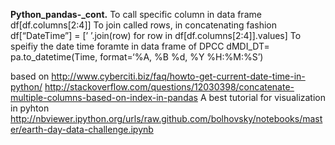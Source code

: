 **Python_pandas-_cont.**
To call specific column in data frame df[df.columns[2:4]]
To join called rows, in concatenating fashion df[“DateTime”] = [’ ’.join(row) for row in df[df.columns[2:4]].values]
To speifiy the date time foramte in data frame of DPCC dMDI_DT= pa.to_datetime(Time, format=‘%A, %B %d, %Y %H:%M:%S’)


based on http://www.cyberciti.biz/faq/howto-get-current-date-time-in-python/
http://stackoverflow.com/questions/12030398/concatenate-multiple-columns-based-on-index-in-pandas
A best tutorial for visualization in pyhton
http://nbviewer.ipython.org/urls/raw.github.com/bolhovsky/notebooks/master/earth-day-data-challenge.ipynb